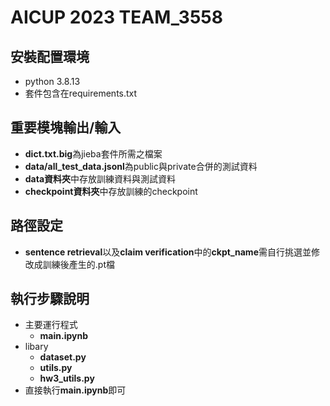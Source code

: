 # AICUP 2023 TEAM_3558 

## 安裝配置環境
* python 3.8.13
* 套件包含在requirements.txt

## 重要模塊輸出/輸入
* **dict.txt.big**為jieba套件所需之檔案
* **data/all_test_data.jsonl**為public與private合併的測試資料
* **data資料夾**中存放訓練資料與測試資料
* **checkpoint資料夾**中存放訓練的checkpoint

## 路徑設定
* **sentence retrieval**以及**claim verification**中的**ckpt_name**需自行挑選並修改成訓練後產生的.pt檔

## 執行步驟說明
* 主要運行程式
  *   **main.ipynb**
* libary
  *   **dataset.py**
  *   **utils.py**
  *   **hw3_utils.py** 
* 直接執行**main.ipynb**即可
